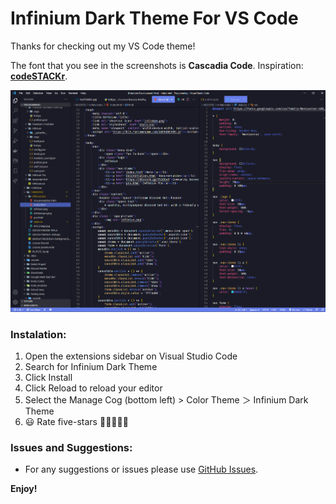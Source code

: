 # **Infinium Dark Theme For VS Code**

Thanks for checking out my VS Code theme!

The font that you see in the screenshots is **Cascadia Code**. 
Inspiration: **[codeSTACKr](https://www.youtube.com/watch?v=QCqWzb-9Sy8&t=267s)**.

![ss](images/ss/ss.png)
### **Instalation:**
1. Open the extensions sidebar on Visual Studio Code
1. Search for Infinium Dark Theme
1. Click Install
1. Click Reload to reload your editor
1. Select the Manage Cog (bottom left) > Color Theme ＞ Infinium Dark Theme
1. 😃 Rate five-stars 🌟🌟🌟🌟🌟
<!-- * [Markdown Syntax Reference](https://help.github.com/articles/markdown-basics/) -->

### **Issues and Suggestions:**
* For any suggestions or issues please use [GitHub Issues](https://github.com/weezzy44/Infinium-Dark-Theme-VSCODE/issues).

**Enjoy!**
